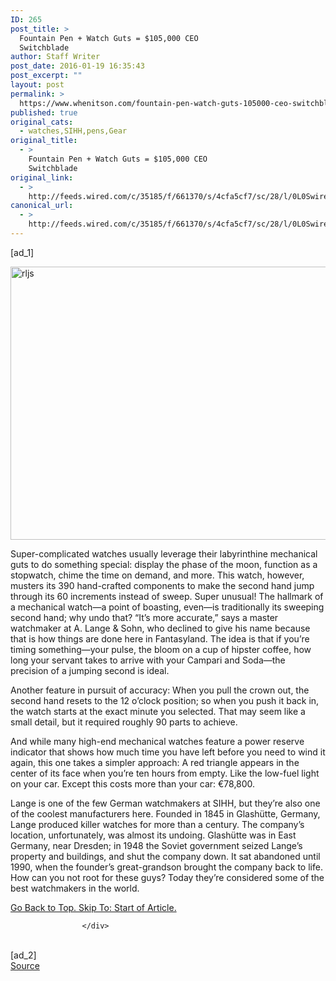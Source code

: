 ```yaml
---
ID: 265
post_title: >
  Fountain Pen + Watch Guts = $105,000 CEO
  Switchblade
author: Staff Writer
post_date: 2016-01-19 16:35:43
post_excerpt: ""
layout: post
permalink: >
  https://www.whenitson.com/fountain-pen-watch-guts-105000-ceo-switchblade/
published: true
original_cats:
  - watches,SIHH,pens,Gear
original_title:
  - >
    Fountain Pen + Watch Guts = $105,000 CEO
    Switchblade
original_link:
  - >
    http://feeds.wired.com/c/35185/f/661370/s/4cfa5cf7/sc/28/l/0L0Swired0N0C20A160C0A10Cfountain0Epen0Ewatch0Eguts0E10A50A0A0A0Eceo0Eswitchblade0C/story01.htm
canonical_url:
  - >
    http://feeds.wired.com/c/35185/f/661370/s/4cfa5cf7/sc/28/l/0L0Swired0N0C20A160C0A10Cfountain0Epen0Ewatch0Eguts0E10A50A0A0A0Eceo0Eswitchblade0C/story01.htm
---
```

 [ad_1]
<br><div id="start-of-content"><article class="content link-underline relative body-copy border-b pad-b-50" data-js="content" itemprop="articleBody" readability="65.682584269663"><p><a href="http://www.wired.com/wp-content/uploads/2016/01/rljs.jpg"><img src="http://www.whenitson.com/wp-content/uploads/2016/01/Fountain-Pen-Watch-Guts-105000-CEO-Switchblade.jpg" alt="rljs" width="582" height="437" class="alignnone size-default-top-art wp-image-1961732"/></a></p>
<p>Super-complicated watches usually leverage their labyrinthine mechanical guts to do something special: display the phase of the moon, function as a stopwatch, chime the time on demand, and more. This watch, however, musters its 390 hand-crafted components to make the second hand jump through its 60 increments instead of sweep. Super unusual! The hallmark of a mechanical watch—a point of boasting, even—is traditionally its sweeping second hand; why undo that? “It’s more accurate,” says a master watchmaker at A. Lange &amp; Sohn, who declined to give his name because that is how things are done here in Fantasyland. The idea is that if you’re timing something—your pulse, the bloom on a cup of hipster coffee, how long your servant takes to arrive with your Campari and Soda—the precision of a jumping second is ideal.</p>
<p>Another feature in pursuit of accuracy: When you pull the crown out, the second hand resets to the 12 o’clock position; so when you push it back in, the watch starts at the exact minute you selected. That may seem like a small detail, but it required roughly 90 parts to achieve. </p>
<p>And while many high-end mechanical watches feature a power reserve indicator that shows how much time you have left before  you need to wind it again, this one takes a simpler approach: A red triangle appears in the center of its face when you’re ten hours from empty. Like the low-fuel light on your car. Except this costs more than your car: €78,800.</p>
<p>Lange is one of the few German watchmakers at SIHH, but they’re also one of the coolest manufacturers here. Founded in 1845 in Glashütte, Germany, Lange produced killer watches for more than a century. The company’s location, unfortunately, was almost its undoing. Glashütte was in East Germany, near Dresden; in 1948 the Soviet government seized Lange’s property and buildings, and shut the company down. It sat abandoned until 1990, when the founder’s great-grandson brought the company back to life. How can you not root for these guys? Today they’re considered some of the best watchmakers in the world. </p>
							<a class="visually-hidden skip-to-text-link focusable bg-white" href="#start-of-content">Go Back to Top. Skip To: Start of Article.</a>
						</article>


					</div>
<br>[ad_2]
<br><a href="http://feeds.wired.com/c/35185/f/661370/s/4cfa5cf7/sc/28/l/0L0Swired0N0C20A160C0A10Cfountain0Epen0Ewatch0Eguts0E10A50A0A0A0Eceo0Eswitchblade0C/story01.htm">Source </a>